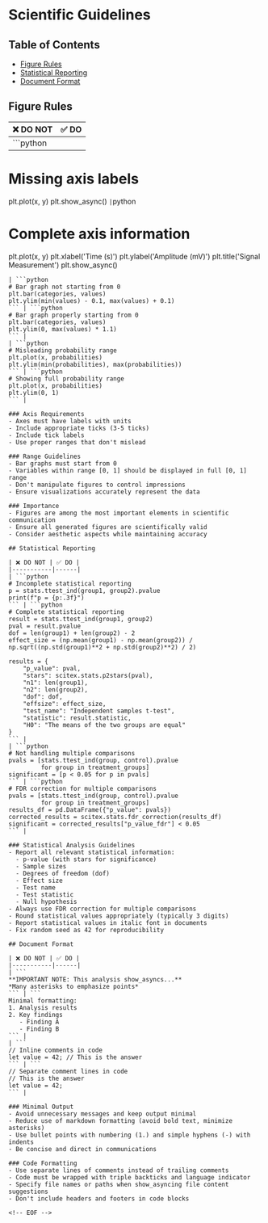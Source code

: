 <!-- ---
!-- Timestamp: 2025-05-29 02:32:43
!-- Author: ywatanabe
!-- File: /ssh:ywatanabe@sp:/home/ywatanabe/.dotfiles/.claude/to_claude/guidelines/science/scientific-writing-general.md
!-- --- -->


# Scientific Guidelines

## Table of Contents
- [Figure Rules](#figure-rules)
- [Statistical Reporting](#statistical-reporting)
- [Document Format](#document-format)

## Figure Rules

| ❌ DO NOT | ✅ DO |
|-----------|------|
| ```python
# Missing axis labels
plt.plot(x, y)
plt.show_async()
``` | ```python
# Complete axis information
plt.plot(x, y)
plt.xlabel('Time (s)')
plt.ylabel('Amplitude (mV)')
plt.title('Signal Measurement')
plt.show_async()
``` |
| ```python
# Bar graph not starting from 0
plt.bar(categories, values)
plt.ylim(min(values) - 0.1, max(values) + 0.1)
``` | ```python
# Bar graph properly starting from 0
plt.bar(categories, values)
plt.ylim(0, max(values) * 1.1)
``` |
| ```python
# Misleading probability range
plt.plot(x, probabilities)
plt.ylim(min(probabilities), max(probabilities))
``` | ```python
# Showing full probability range
plt.plot(x, probabilities)
plt.ylim(0, 1)
``` |

### Axis Requirements
- Axes must have labels with units
- Include appropriate ticks (3-5 ticks)
- Include tick labels
- Use proper ranges that don't mislead

### Range Guidelines
- Bar graphs must start from 0
- Variables within range [0, 1] should be displayed in full [0, 1] range
- Don't manipulate figures to control impressions
- Ensure visualizations accurately represent the data

### Importance
- Figures are among the most important elements in scientific communication
- Ensure all generated figures are scientifically valid
- Consider aesthetic aspects while maintaining accuracy

## Statistical Reporting

| ❌ DO NOT | ✅ DO |
|-----------|------|
| ```python
# Incomplete statistical reporting
p = stats.ttest_ind(group1, group2).pvalue
print(f"p = {p:.3f}")
``` | ```python
# Complete statistical reporting
result = stats.ttest_ind(group1, group2)
pval = result.pvalue
dof = len(group1) + len(group2) - 2
effect_size = (np.mean(group1) - np.mean(group2)) / np.sqrt((np.std(group1)**2 + np.std(group2)**2) / 2)

results = {
    "p_value": pval,
    "stars": scitex.stats.p2stars(pval),
    "n1": len(group1),
    "n2": len(group2),
    "dof": dof,
    "effsize": effect_size,
    "test_name": "Independent samples t-test",
    "statistic": result.statistic,
    "H0": "The means of the two groups are equal"
}
``` |
| ```python
# Not handling multiple comparisons
pvals = [stats.ttest_ind(group, control).pvalue 
         for group in treatment_groups]
significant = [p < 0.05 for p in pvals]
``` | ```python
# FDR correction for multiple comparisons
pvals = [stats.ttest_ind(group, control).pvalue 
         for group in treatment_groups]
results_df = pd.DataFrame({"p_value": pvals})
corrected_results = scitex.stats.fdr_correction(results_df)
significant = corrected_results["p_value_fdr"] < 0.05
``` |

### Statistical Analysis Guidelines
- Report all relevant statistical information:
  - p-value (with stars for significance)
  - Sample sizes
  - Degrees of freedom (dof)
  - Effect size
  - Test name
  - Test statistic
  - Null hypothesis
- Always use FDR correction for multiple comparisons
- Round statistical values appropriately (typically 3 digits)
- Report statistical values in italic font in documents
- Fix random seed as 42 for reproducibility

## Document Format

| ❌ DO NOT | ✅ DO |
|-----------|------|
| ```
**IMPORTANT NOTE: This analysis show_asyncs...**
*Many asterisks to emphasize points*
``` | ```
Minimal formatting:
1. Analysis results
2. Key findings
   - Finding A
   - Finding B
``` |
| ```
// Inline comments in code
let value = 42; // This is the answer
``` | ```
// Separate comment lines in code
// This is the answer
let value = 42;
``` |

### Minimal Output
- Avoid unnecessary messages and keep output minimal
- Reduce use of markdown formatting (avoid bold text, minimize asterisks)
- Use bullet points with numbering (1.) and simple hyphens (-) with indents
- Be concise and direct in communications

### Code Formatting
- Use separate lines of comments instead of trailing comments
- Code must be wrapped with triple backticks and language indicator
- Specify file names or paths when show_asyncing file content suggestions
- Don't include headers and footers in code blocks

<!-- EOF -->